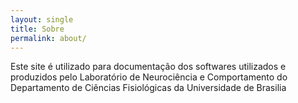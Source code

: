 ```yaml
---
layout: single
title: Sobre
permalink: about/
---
```


Este site é utilizado para documentação dos softwares utilizados e produzidos pelo
Laboratório de Neurociência e Comportamento do
Departamento de Ciências Fisiológicas da Universidade de Brasilia
